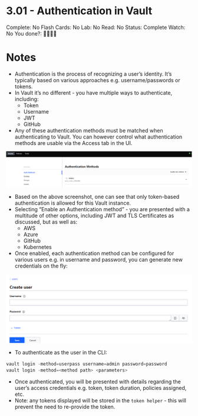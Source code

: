 # 3.01 - Authentication in Vault

Complete: No
Flash Cards: No
Lab: No
Read: No
Status: Complete
Watch: No
You done?: 🌚🌚🌚🌚

# Notes

- Authentication is the process of recognizing a user’s identity. It’s typically based on various approaches e.g. username/passwords or tokens.
- In Vault it’s no different - you have multiple ways to authenticate, including:
    - Token
    - Username
    - JWT
    - GitHub
- Any of these authentication methods must be matched when authenticating to Vault. You can however control what authentication methods are usable via the Access tab in the UI.

![Untitled](./3%2001%20-%20Authentication%20in%20Vault//Untitled.png)

- Based on the above screenshot, one can see that only token-based authentication is allowed for this Vault instance.
- Selecting “Enable an Authentication method” - you are presented with a multitude of other options, including JWT and TLS Certificates as discussed, but as well as:
    - AWS
    - Azure
    - GitHub
    - Kubernetes
- Once enabled, each authentication method can be configured for various users e.g. in username and password, you can generate new credentials on the fly:

![Untitled](./3%2001%20-%20Authentication%20in%20Vault//Untitled%201.png)

- To authenticate as the user in the CLI:

```powershell
vault login -method=userpass username=admin password=password
vault login -method=<method path> <parameters>
```

- Once authenticated, you will be presented with details regarding the user’s access credentials e.g. token, token duration, policies assigned, etc.
- Note: any tokens displayed will be stored in the `token helper` - this will prevent the need to re-provide the token.